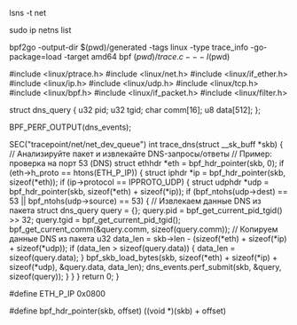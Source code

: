 lsns -t net


sudo ip netns list


bpf2go -output-dir $(pwd)/generated -tags linux -type trace_info -go-package=load -target amd64 bpf $(pwd)/trace.c -- -I$(pwd)


#include <linux/ptrace.h>
#include <linux/net.h>
#include <linux/if_ether.h>
#include <linux/ip.h>
#include <linux/udp.h>
#include <linux/tcp.h>
#include <linux/bpf.h>
#include <linux/if_packet.h>
#include <linux/filter.h>

struct dns_query {
    u32 pid;
    u32 tgid;
    char comm[16];
    u8 data[512];
};

BPF_PERF_OUTPUT(dns_events);

SEC("tracepoint/net/net_dev_queue")
int trace_dns(struct __sk_buff *skb) {
    // Анализируйте пакет и извлекайте DNS-запросы/ответы
    // Пример: проверка на порт 53 (DNS)
    struct ethhdr *eth = bpf_hdr_pointer(skb, 0);
    if (eth->h_proto == htons(ETH_P_IP)) {
        struct iphdr *ip = bpf_hdr_pointer(skb, sizeof(*eth));
        if (ip->protocol == IPPROTO_UDP) {
            struct udphdr *udp = bpf_hdr_pointer(skb, sizeof(*eth) + sizeof(*ip));
            if (bpf_ntohs(udp->dest) == 53 || bpf_ntohs(udp->source) == 53) {
                // Извлекаем данные DNS из пакета
                struct dns_query query = {};
                query.pid = bpf_get_current_pid_tgid() >> 32;
                query.tgid = bpf_get_current_pid_tgid();
                bpf_get_current_comm(&query.comm, sizeof(query.comm));
                // Копируем данные DNS из пакета
                u32 data_len = skb->len - (sizeof(*eth) + sizeof(*ip) + sizeof(*udp));
                if (data_len > sizeof(query.data)) {
                    data_len = sizeof(query.data);
                }
                bpf_skb_load_bytes(skb, sizeof(*eth) + sizeof(*ip) + sizeof(*udp), &query.data, data_len);
                dns_events.perf_submit(skb, &query, sizeof(query));
            }
        }
    }
    return 0;
}



#define ETH_P_IP 0x0800


#define bpf_hdr_pointer(skb, offset) ((void *)(skb) + offset)













